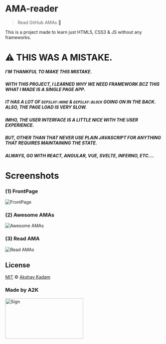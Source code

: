 # AMA-reader

> Read GitHub AMAs :100:

This is a project made to learn just HTML5, CSS3 & JS without any frameworks.

# :warning: THIS WAS A MISTAKE.

##### I'M THANKFUL TO MAKE THIS MISTAKE.

##### WITH THIS PROJECT, I LEARNED WHY WE NEED FRAMEWORK BCZ THIS WHAT I MADE IS A SINGLE PAGE APP.

##### IT HAS A LOT OF `DIPSLAY:NONE` & `DIPSLAY:BLOCK` GOING ON IN THE BACK. ALSO, THE PAGE LOAD IS VERY SLOW.

##### IMHO, THE USER INTERFACE IS A LITTLE NICE WITH THE USER EXPERIENCE.

##### BUT, OTHER THAN THAT NEVER USE PLAIN JAVASCRIPT FOR ANYTHING THAT REQUIRES MAINTAINING THE STATE.

##### ALWAYS, GO WITH REACT, ANGULAR, VUE, SVELTE, INFERNO, ETC....

# Screenshots

### (1) FrontPage

![FrontPage](http://imgur.com/lbkIweI.png)

### (2) Awesome AMAs

![Awesome AMAs](http://imgur.com/fNSCjtT.png)

### (3) Read AMA

![Read AMAs](http://imgur.com/0jNeYdp.png)

## License

[MIT](LICENSE.md) © [Akshay Kadam](https://github.com/deadcoder0904)

### Made by A2K

<img src="http://imgur.com/jfmA33n.png" alt="Sign" width=250 height=130 />
